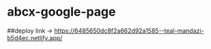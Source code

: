 # abcx-google-page

##deploy link -> https://6485650dc8f2a662d92a1585--teal-mandazi-b5d4ec.netlify.app/

